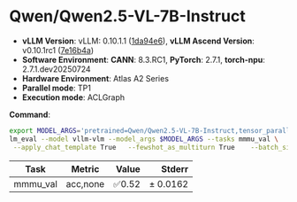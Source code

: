 # Qwen/Qwen2.5-VL-7B-Instruct

- **vLLM Version**: vLLM: 0.10.1.1 ([1da94e6](https://github.com/vllm-project/vllm/commit/1da94e6)), **vLLM Ascend Version**: v0.10.1rc1 ([7e16b4a](https://github.com/vllm-project/vllm-ascend/commit/7e16b4a))  
- **Software Environment**: **CANN**: 8.3.RC1, **PyTorch**: 2.7.1, **torch-npu**: 2.7.1.dev20250724  
- **Hardware Environment**: Atlas A2 Series  
- **Parallel mode**: TP1
- **Execution mode**: ACLGraph

**Command**:  

```bash
export MODEL_ARGS='pretrained=Qwen/Qwen2.5-VL-7B-Instruct,tensor_parallel_size=1,dtype=auto,trust_remote_code=False,max_model_len=8192'
lm_eval --model vllm-vlm --model_args $MODEL_ARGS --tasks mmmu_val \
 --apply_chat_template True   --fewshot_as_multiturn True    --batch_size auto
```

| Task                  | Metric      | Value     | Stderr |
|-----------------------|-------------|----------:|-------:|
| mmmu_val | acc,none | ✅0.52 | ± 0.0162 |
